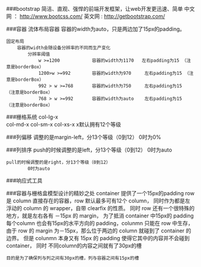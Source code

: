 ###bootstrap
	简洁、直观、强悍的前端开发框架，让web开发更迅速、简单
	中文网 ： http://www.bootcss.com/
	英文网  :  http://getbootstrap.com/
	
###容器
	流体布局容器
		容器的width为auto，只是两边加了15px的padding。
	
	固定布局
		容器的width会随设备分辨率的不同而生产变化
			分辨率阈值
				w >=1200	 		容器的width为1170   左右padding为15 （注意是borderBox）
				1200>w >=992		容器的width为970     左右padding为15 （注意是borderBox）
				992 > w >=768		容器的width为750     左右padding为15  （注意是borderBox）
				768 > w >=992		容器的width为auto    左右padding为15  （注意是borderBox）
				
###栅格系统
	 col-lg-x    
	 col-md-x
	 col-sm-x
	 col-xs-x
	 x默认拥有12个等级
	 
###列偏移
	调整的是margin-left，分13个等级（0到12）
			0时为0%
	
###列排序
	push的时候调整的是left，分13个等级（0到12）
			0时为auto
			
	pull的时候调整的是right，分13个等级（0到12）
			0时为auto

###响应式工具

###容器与栅格盒模型设计的精妙之处
		container 提供了一个15px的padding
		row 是 column 直接存在的容器，row 默认最多可有12个 column，
	同时作为都是左浮动的 column 的 wrapper，自带 clearfix 的性质。
	同时 row 还有一个很特殊的地方，就是左右各有 －15px 的 margin，
	为了抵消 container 中15px的 padding
		每个column 也会有15px的水平方向的 padding，colunmn 只能在 row 中生存，
	由于 row 的 margin 为－15px，那么位于两边的 column 就碰到了 container 的边界。
	但是 colunmn 本身又有 15px 的 padding 使得它其中的内容并不会碰到 container，
	同时 不同column的内容之间就有了30px的槽
	
	目的是为了确保列与列之间有30px的槽，列与容器之间有15px的槽

				 
			
			
	 
				